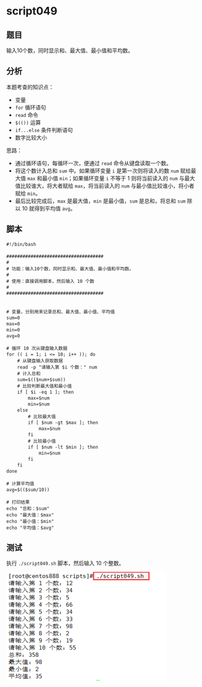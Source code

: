 # script049 
## 题目

输入10个数，同时显示和、最大值、最小值和平均数。





## 分析

本题考查的知识点：

- 变量
- `for` 循环语句
- `read` 命令
- `$(())` 运算
- `if...else` 条件判断语句
- 数字比较大小

思路：

- 通过循环语句，每循环一次，便通过 `read` 命令从键盘读取一个数。
- 将这个数计入总和 `sum` 中。如果循环变量 `i` 是第一次则将读入的数 `num` 赋给最大值 `max` 和最小值 `min`；如果循环变量 `i` 不等于 1 则将当前读入的 `num` 与最大值比较谁大，将大者赋给 `max`，将当前读入的 `num` 与最小值比较谁小，将小者赋给 `min`。
- 最后比较完成后，`max` 是最大值，`min` 是最小值，`sum` 是总和，将总和 `sum` 除以 10 就得到平均值 `avg`。 





## 脚本

```shell
#!/bin/bash

####################################
#
# 功能：输入10个数，同时显示和、最大值、最小值和平均数。
#
# 使用：直接调用脚本，然后输入 10 个数
#
####################################


# 变量，分别用来记录总和、最大值、最小值、平均值
sum=0
max=0
min=0
avg=0

# 循环 10 次从键盘输入数据
for (( i = 1; i <= 10; i++ )); do
    # 从键盘输入获取数据
    read -p "请输入第 $i 个数：" num
    # 计入总和
    sum=$(($num+$sum))
    # 比较判断最大值和最小值
    if [ $i -eq 1 ]; then
        max=$num
        min=$num
    else
        # 比较最大值
        if [ $num -gt $max ]; then
            max=$num
        fi
        # 比较最小值
        if [ $num -lt $min ]; then
            min=$num
        fi
    fi
done

# 计算平均值
avg=$(($sum/10))

# 打印结果
echo "总和：$sum"
echo "最大值：$max"
echo "最小值：$min"
echo "平均值：$avg"
```





## 测试

执行 `./script049.sh` 脚本，然后输入 10 个整数。

![image-20220605125021339](image-script049/image-20220605125021339.png)

